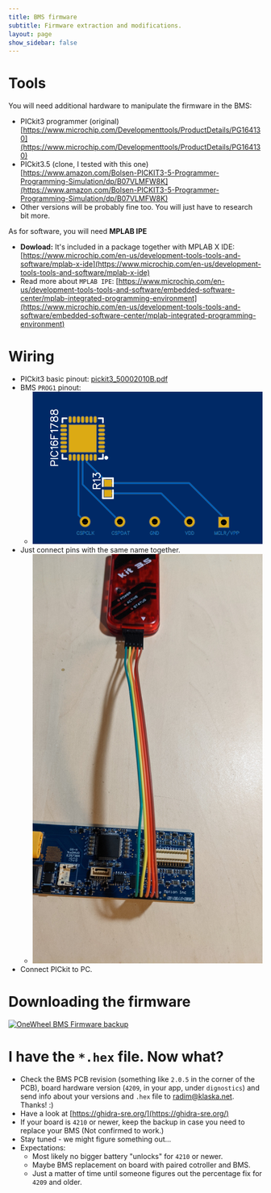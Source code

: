 ```yaml
---
title: BMS firmware
subtitle: Firmware extraction and modifications.
layout: page
show_sidebar: false
---
```


# Tools

You will need additional hardware to manipulate the firmware in the BMS:
* PICkit3 programmer (original) [https://www.microchip.com/Developmenttools/ProductDetails/PG164130](https://www.microchip.com/Developmenttools/ProductDetails/PG164130)
* PICkit3.5 (clone, I tested with this one) [https://www.amazon.com/Bolsen-PICKIT3-5-Programmer-Programming-Simulation/dp/B07VLMFW8K](https://www.amazon.com/Bolsen-PICKIT3-5-Programmer-Programming-Simulation/dp/B07VLMFW8K)
* Other versions will be probably fine too. You will just have to research bit more.

As for software, you will need **MPLAB IPE**
* **Dowload:** It's included in a package together with MPLAB X IDE: [https://www.microchip.com/en-us/development-tools-tools-and-software/mplab-x-ide](https://www.microchip.com/en-us/development-tools-tools-and-software/mplab-x-ide)
* Read more about `MPLAB IPE`: [https://www.microchip.com/en-us/development-tools-tools-and-software/embedded-software-center/mplab-integrated-programming-environment](https://www.microchip.com/en-us/development-tools-tools-and-software/embedded-software-center/mplab-integrated-programming-environment)

# Wiring

* PICkit3 basic pinout: [pickit3_50002010B.pdf](assets/pickit3_50002010B.pdf)
* BMS `PROG1` pinout:
  * ![](images/bms_xr_2.0.5_PROG1.png)
* Just connect pins with the same name together.
  * ![](images/bms_pickit.jpg)
* Connect PICkit to PC.

# Downloading the firmware

[![OneWheel BMS Firmware backup](https://img.youtube.com/vi/gtJDZtsUXzQ/0.jpg)](https://www.youtube.com/watch?v=gtJDZtsUXzQ)

# I have the `*.hex` file. Now what?

* Check the BMS PCB revision (something like `2.0.5` in the corner of the PCB), board hardware version (`4209`, in your app, under `dignostics`) and send info about your versions and `.hex` file to [radim@klaska.net](radim@klaska.net). Thanks! :)
* Have a look at [https://ghidra-sre.org/](https://ghidra-sre.org/)
* If your board is `4210` or newer, keep the backup in case you need to replace your BMS (Not confirmed to work.)
* Stay tuned - we might figure something out...
* Expectations:
  * Most likely no bigger battery "unlocks" for `4210` or newer.
  * Maybe BMS replacement on board with paired cotroller and BMS.
  * Just a matter of time until someone figures out the percentage fix for `4209` and older.
